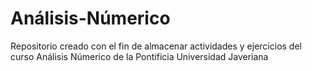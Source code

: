 # Análisis-Númerico
Repositorio creado con el fin de almacenar actividades y ejercicios del curso Análisis Númerico de la Pontificia Universidad Javeriana
